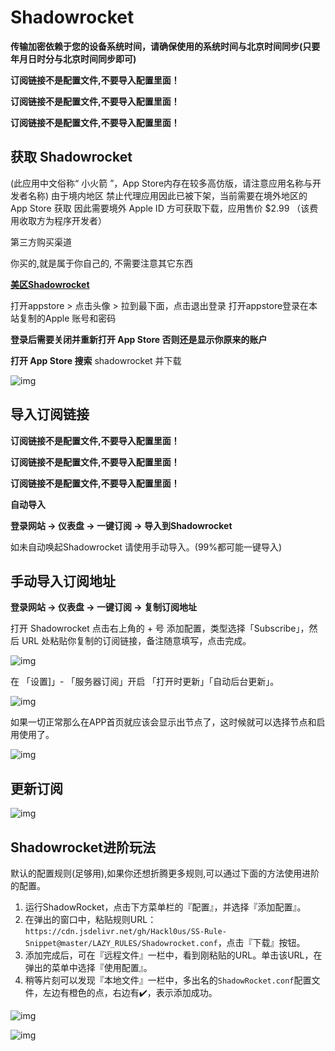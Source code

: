 # Shadowrocket



**传输加密依赖于您的设备系统时间，请确保使用的系统时间与北京时间同步(只要年月日时分与北京时间同步即可)**

**订阅链接不是配置文件,不要导入配置里面！**

**订阅链接不是配置文件,不要导入配置里面！**

**订阅链接不是配置文件,不要导入配置里面！**

## 获取 Shadowrocket

(此应用中文俗称“ 小火箭 ”，App Store内存在较多高仿版，请注意应用名称与开发者名称) 由于境内地区 禁止代理应用因此已被下架，当前需要在境外地区的 App Store 获取 因此需要境外 Apple ID 方可获取下载，应用售价 $2.99 （该费用收取方为程序开发者）

第三方购买渠道

你买的,就是属于你自己的, 不需要注意其它东西

****[**美区Shadowrocket**](https://www.az200777.win/)****



打开appstore > 点击头像 > 拉到最下面，点击退出登录 打开appstore登录在本站复制的Apple 账号和密码

**登录后需要关闭并重新打开 App Store 否则还是显示你原来的账户**

**打开 App Store 搜索** shadowrocket 并下载



![img](https://299015789-files.gitbook.io/~/files/v0/b/gitbook-x-prod.appspot.com/o/spaces%2F-M7znwxymXBX83heMKym%2Fuploads%2Ff6E7K33qhZNZ7JDOTdsE%2Fimage.png?alt=media&token=3aea5a60-a6c2-462f-96b8-bc359364dff9)



## 导入订阅链接

**订阅链接不是配置文件,不要导入配置里面！**

**订阅链接不是配置文件,不要导入配置里面！**

**订阅链接不是配置文件,不要导入配置里面！**

**自动导入**

**登录网站 -> 仪表盘 -> 一键订阅 -> 导入到Shadowrocket**

如未自动唤起Shadowrocket 请使用手动导入。(99%都可能一键导入)

## 手动导入订阅地址

**登录网站 -> 仪表盘 -> 一键订阅 -> 复制订阅地址**

打开 Shadowrocket 点击右上角的 + 号 添加配置，类型选择「Subscribe」，然后 URL 处粘贴你复制的订阅链接，备注随意填写，点击完成。



![img](https://299015789-files.gitbook.io/~/files/v0/b/gitbook-x-prod.appspot.com/o/spaces%2F-M7znwxymXBX83heMKym%2Fuploads%2F0TzCentJnxxt2WT6C2iw%2Fimage.png?alt=media&token=873ce644-46ea-4ca9-aa74-168fc86e5298)



在 「设置]」- 「服务器订阅」开启 「打开时更新」「自动后台更新」。

![img](https://299015789-files.gitbook.io/~/files/v0/b/gitbook-x-prod.appspot.com/o/spaces%2F-M7znwxymXBX83heMKym%2Fuploads%2FZFLPpqy87SUrPXIx8xAU%2Fimage.png?alt=media&token=c54cb001-0e26-4aeb-8192-45db356e3126)



如果一切正常那么在APP首页就应该会显示出节点了，这时候就可以选择节点和启用使用了。

![img](https://299015789-files.gitbook.io/~/files/v0/b/gitbook-x-prod.appspot.com/o/spaces%2F-M7znwxymXBX83heMKym%2Fuploads%2F7HH3XdZ81paFpHnIG1bP%2Fimage.png?alt=media&token=b8cca912-c0cc-49bc-bd97-478576692438)



## 更新订阅



![img](https://299015789-files.gitbook.io/~/files/v0/b/gitbook-x-prod.appspot.com/o/spaces%2F-M7znwxymXBX83heMKym%2Fuploads%2FcRxROO5tzxgS3JYBFDSo%2Fimage.png?alt=media&token=5dbf1492-0b06-4b2b-a95b-6b458d548fec)



## Shadowrocket进阶玩法
   默认的配置规则(足够用),如果你还想折腾更多规则,可以通过下面的方法使用进阶的配置。

1. 运行ShadowRocket，点击下方菜单栏的『配置』，并选择『添加配置』。
2. 在弹出的窗口中，粘贴规则URL：`https://cdn.jsdelivr.net/gh/Hackl0us/SS-Rule-Snippet@master/LAZY_RULES/Shadowrocket.conf`，点击『下载』按钮。 
3. 添加完成后，可在『远程文件』一栏中，看到刚粘贴的URL。单击该URL，在弹出的菜单中选择『使用配置』。 
4. 稍等片刻可以发现『本地文件』一栏中，多出名的`ShadowRocket.conf`配置文件，左边有橙色的点，右边有✔️，表示添加成功。



![img](https://299015789-files.gitbook.io/~/files/v0/b/gitbook-x-prod.appspot.com/o/spaces%2F-M7znwxymXBX83heMKym%2Fuploads%2Fcm1HKPv6JjP53e9BaXBn%2FWeChatd82f02845ea8911f587ddb6bec5fa51f.png?alt=media&token=1ee0e8da-d9b6-4c93-a2f6-35106298840a)





![img](https://299015789-files.gitbook.io/~/files/v0/b/gitbook-x-prod.appspot.com/o/spaces%2F-M7znwxymXBX83heMKym%2Fuploads%2F2QlSQq7ziTRx1x5FmrQ3%2Fimage.png?alt=media&token=bdfaa574-9e09-4d89-9ef8-ad57d243ad78)
